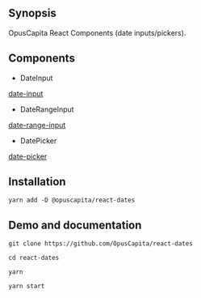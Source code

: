 ## Synopsis

OpusCapita React Components (date inputs/pickers).

## Components

* DateInput

[date-input](./docs/DateInput.gif)

* DateRangeInput

[date-range-input](./docs/DateRangeInput.gif)

* DatePicker

[date-picker](./docs/DatePicker.gif)

## Installation

`yarn add -D @opuscapita/react-dates`

## Demo and documentation

`git clone https://github.com/OpusCapita/react-dates`

`cd react-dates`

`yarn`

`yarn start`
